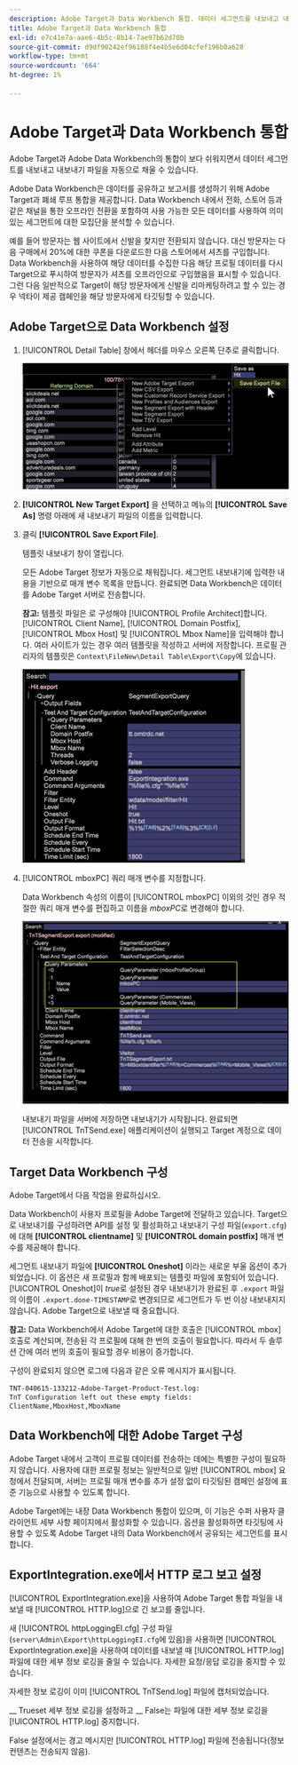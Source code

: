 ```yaml
---
description: Adobe Target과 Data Workbench 통합. 데이터 세그먼트를 내보내고 내보내기 파일을 자동으로 채웁니다.
title: Adobe Target과 Data Workbench 통합
exl-id: e7c41e7a-aae6-4b5c-8b14-7ae97b62d70b
source-git-commit: d9df90242ef96188f4e4b5e6d04cfef196b0a628
workflow-type: tm+mt
source-wordcount: '664'
ht-degree: 1%

---
```


# Adobe Target과 Data Workbench 통합

Adobe Target과 Adobe Data Workbench의 통합이 보다 쉬워지면서 데이터 세그먼트를 내보내고 내보내기 파일을 자동으로 채울 수 있습니다.

Adobe Data Workbench은 데이터를 공유하고 보고서를 생성하기 위해 Adobe Target과 폐쇄 루프 통합을 제공합니다. Data Workbench 내에서 전화, 스토어 등과 같은 채널을 통한 오프라인 전환을 포함하여 사용 가능한 모든 데이터를 사용하여 의미 있는 세그먼트에 대한 모집단을 분석할 수 있습니다.

예를 들어 방문자는 웹 사이트에서 신발을 찾지만 전환되지 않습니다. 대신 방문자는 다음 구매에서 20%에 대한 쿠폰을 다운로드한 다음 스토어에서 셔츠를 구입합니다. Data Workbench을 사용하여 해당 데이터를 수집한 다음 해당 프로필 데이터를 다시 Target으로 푸시하여 방문자가 셔츠를 오프라인으로 구입했음을 표시할 수 있습니다. 그런 다음 일반적으로 Target이 해당 방문자에게 신발을 리마케팅하려고 할 수 있는 경우 넥타이 제공 캠페인을 해당 방문자에게 타깃팅할 수 있습니다.

## Adobe Target으로 Data Workbench 설정

1. [!UICONTROL Detail Table] 창에서 헤더를 마우스 오른쪽 단추로 클릭합니다.

   ![](assets/insight-to-tnt.png)

1. **[!UICONTROL New Target Export]** 을 선택하고 메뉴의 **[!UICONTROL Save As]** 명령 아래에 새 내보내기 파일의 이름을 입력합니다.

1. 클릭 **[!UICONTROL Save Export File]**.

   템플릿 내보내기 창이 열립니다.

   모든 Adobe Target 정보가 자동으로 채워집니다. 세그먼트 내보내기에 입력한 내용을 기반으로 매개 변수 목록을 만듭니다. 완료되면 Data Workbench은 데이터를 Adobe Target 서버로 전송합니다.

   **참고:** 템플릿 파일은 로 구성해야  [!UICONTROL Profile Architect]합니다. [!UICONTROL Client Name], [!UICONTROL Domain Postfix], [!UICONTROL Mbox Host] 및 [!UICONTROL Mbox Name]을 입력해야 합니다. 여러 사이트가 있는 경우 여러 템플릿을 작성하고 서버에 저장합니다. 프로필 관리자의 템플릿은 `Context\FileNew\Detail Table\Export\Copy`에 있습니다.

   ![](assets/insight-to-tnt1.png)

1. [!UICONTROL mboxPC] 쿼리 매개 변수를 지정합니다.

   Data Workbench 속성의 이름이 [!UICONTROL mboxPC] 이외의 것인 경우 적절한 쿼리 매개 변수를 편집하고 이름을 _mboxPC_&#x200B;로 변경해야 합니다.

   ![](assets/insight-to-tnt2.png)

   내보내기 파일을 서버에 저장하면 내보내기가 시작됩니다. 완료되면 [!UICONTROL TnTSend.exe] 애플리케이션이 실행되고 Target 계정으로 데이터 전송을 시작합니다.

## Target Data Workbench 구성

Adobe Target에서 다음 작업을 완료하십시오.

Data Workbench이 사용자 프로필을 Adobe Target에 전달하고 있습니다. Target으로 내보내기를 구성하려면 API를 설정 및 활성화하고 내보내기 구성 파일(`export.cfg`)에 대해 **[!UICONTROL clientname]** 및 **[!UICONTROL domain postfix]** 매개 변수를 제공해야 합니다.

세그먼트 내보내기 파일에 **[!UICONTROL Oneshot]** 이라는 새로운 부울 옵션이 추가되었습니다. 이 옵션은 새 프로필과 함께 배포되는 템플릿 파일에 포함되어 있습니다. [!UICONTROL Oneshot]이 _true_&#x200B;로 설정된 경우 내보내기가 완료된 후 `.export` 파일의 이름이 `.export.done-TIMESTAMP`로 변경되므로 세그먼트가 두 번 이상 내보내지지 않습니다. Adobe Target으로 내보낼 때 중요합니다.

**참고:** Data Workbench에서 Adobe Target에 대한 호출은  [!UICONTROL mbox] 호출로 계산되며, 전송된 각 프로필에 대해 한 번의 호출이 필요합니다. 따라서 두 솔루션 간에 여러 번의 호출이 필요할 경우 비용이 증가합니다.

구성이 완료되지 않으면 로그에 다음과 같은 오류 메시지가 표시됩니다.

```
TNT-040615-133212-Adobe-Target-Product-Test.log:
TnT Configuration left out these empty fields:
ClientName,MboxHost,MboxName
```

## Data Workbench에 대한 Adobe Target 구성

Adobe Target 내에서 고객이 프로필 데이터를 전송하는 데에는 특별한 구성이 필요하지 않습니다. 사용자에 대한 프로필 정보는 일반적으로 일반 [!UICONTROL mbox] 요청에서 전달되며, 서버는 프로필 매개 변수를 추가 설정 없이 타깃팅된 캠페인 설정에 표준 기능으로 사용할 수 있도록 합니다.

Adobe Target에는 내장 Data Workbench 통합이 있으며, 이 기능은 수퍼 사용자 클라이언트 세부 사항 페이지에서 활성화할 수 있습니다. 옵션을 활성화하면 타깃팅에 사용할 수 있도록 Adobe Target 내의 Data Workbench에서 공유되는 세그먼트를 표시합니다.

## ExportIntegration.exe에서 HTTP 로그 보고 설정

[!UICONTROL ExportIntegration.exe]을 사용하여 Adobe Target 통합 파일을 내보낼 때 [!UICONTROL HTTP.log]으로 긴 보고를 줄입니다.

새 [!UICONTROL httpLoggingEI.cfg] 구성 파일(`server\Admin\Export\httpLoggingEI.cfg`에 있음)을 사용하면 [!UICONTROL ExportIntegration.exe]을 사용하여 데이터를 내보낼 때 [!UICONTROL HTTP.log] 파일에 대한 세부 정보 로깅을 줄일 수 있습니다. 자세한 요청/응답 로깅을 중지할 수 있습니다.

자세한 정보 로깅이 이미 [!UICONTROL TnTSend.log] 파일에 캡처되었습니다.

__ Trueset 세부 정보 로깅을 설정하고  __ False는 파일에 대한 세부 정보 로깅을  [!UICONTROL HTTP.log] 중지합니다.

False 설정에서는 경고 메시지만 [!UICONTROL HTTP.log] 파일에 전송됩니다(정보 컨텐츠는 전송되지 않음).
